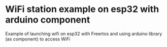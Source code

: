 # WiFi station example on esp32 with arduino component

Example of launching wifi on esp32 with Freertos and using arduino library (as component) to access WiFi
